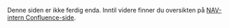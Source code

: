 <alertstripe type="advarsel">Denne siden er ikke ferdig enda. Inntil videre finner du oversikten på <a href="https://confluence.adeo.no/display/MEBO/Automatisert+testing">NAV-intern Confluence-side</a>.</alertstripe>


